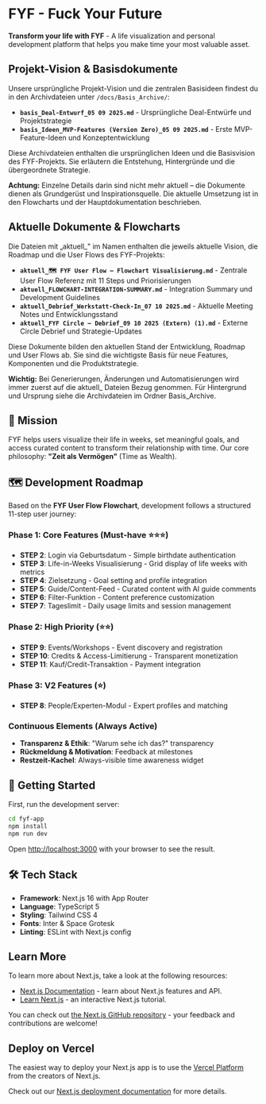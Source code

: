 # FYF - Fuck Your Future

**Transform your life with FYF** - A life visualization and personal development platform that helps you make time your most valuable asset.

## Projekt-Vision & Basisdokumente

Unsere ursprüngliche Projekt-Vision und die zentralen Basisideen findest du in den Archivdateien unter `/docs/Basis_Archive/`:

- **`basis_Deal-Entwurf_05 09 2025.md`** - Ursprüngliche Deal-Entwürfe und Projektstrategie
- **`basis_Ideen_MVP-Features (Version Zero)_05 09 2025.md`** - Erste MVP-Feature-Ideen und Konzeptentwicklung

Diese Archivdateien enthalten die ursprünglichen Ideen und die Basisvision des FYF-Projekts. Sie erläutern die Entstehung, Hintergründe und die übergeordnete Strategie.

**Achtung:** Einzelne Details darin sind nicht mehr aktuell – die Dokumente dienen als Grundgerüst und Inspirationsquelle. Die aktuelle Umsetzung ist in den Flowcharts und der Hauptdokumentation beschrieben.

## Aktuelle Dokumente & Flowcharts

Die Dateien mit „aktuell_" im Namen enthalten die jeweils aktuelle Vision, die Roadmap und die User Flows des FYF-Projekts:

- **`aktuell_🗺️ FYF User Flow – Flowchart Visualisierung.md`** - Zentrale User Flow Referenz mit 11 Steps und Priorisierungen
- **`aktuell_FLOWCHART-INTEGRATION-SUMMARY.md`** - Integration Summary und Development Guidelines
- **`aktuell_Debrief_Werkstatt-Check-In_07 10 2025.md`** - Aktuelle Meeting Notes und Entwicklungsstand
- **`aktuell_FYF Circle – Debrief_09 10 2025 (Extern) (1).md`** - Externe Circle Debrief und Strategie-Updates

Diese Dokumente bilden den aktuellen Stand der Entwicklung, Roadmap und User Flows ab. Sie sind die wichtigste Basis für neue Features, Komponenten und die Produktstrategie.

**Wichtig:** Bei Generierungen, Änderungen und Automatisierungen wird immer zuerst auf die aktuell_ Dateien Bezug genommen. Für Hintergrund und Ursprung siehe die Archivdateien im Ordner Basis_Archive.

## 🎯 Mission

FYF helps users visualize their life in weeks, set meaningful goals, and access curated content to transform their relationship with time. Our core philosophy: **"Zeit als Vermögen"** (Time as Wealth).

## 🗺️ Development Roadmap

Based on the **FYF User Flow Flowchart**, development follows a structured 11-step user journey:

### Phase 1: Core Features (Must-have ⭐⭐⭐)
- **STEP 2**: Login via Geburtsdatum - Simple birthdate authentication
- **STEP 3**: Life-in-Weeks Visualisierung - Grid display of life weeks with metrics
- **STEP 4**: Zielsetzung - Goal setting and profile integration
- **STEP 5**: Guide/Content-Feed - Curated content with AI guide comments
- **STEP 6**: Filter-Funktion - Content preference customization
- **STEP 7**: Tageslimit - Daily usage limits and session management

### Phase 2: High Priority (⭐⭐)
- **STEP 9**: Events/Workshops - Event discovery and registration
- **STEP 10**: Credits & Access-Limitierung - Transparent monetization
- **STEP 11**: Kauf/Credit-Transaktion - Payment integration

### Phase 3: V2 Features (⭐)
- **STEP 8**: People/Experten-Modul - Expert profiles and matching

### Continuous Elements (Always Active)
- **Transparenz & Ethik**: "Warum sehe ich das?" transparency
- **Rückmeldung & Motivation**: Feedback at milestones
- **Restzeit-Kachel**: Always-visible time awareness widget

## 🚀 Getting Started

First, run the development server:

```bash
cd fyf-app
npm install
npm run dev
```

Open [http://localhost:3000](http://localhost:3000) with your browser to see the result.

## 🛠️ Tech Stack

- **Framework**: Next.js 16 with App Router
- **Language**: TypeScript 5
- **Styling**: Tailwind CSS 4
- **Fonts**: Inter & Space Grotesk
- **Linting**: ESLint with Next.js config

## Learn More

To learn more about Next.js, take a look at the following resources:

- [Next.js Documentation](https://nextjs.org/docs) - learn about Next.js features and API.
- [Learn Next.js](https://nextjs.org/learn) - an interactive Next.js tutorial.

You can check out [the Next.js GitHub repository](https://github.com/vercel/next.js) - your feedback and contributions are welcome!

## Deploy on Vercel

The easiest way to deploy your Next.js app is to use the [Vercel Platform](https://vercel.com/new?utm_medium=default-template&filter=next.js&utm_source=create-next-app&utm_campaign=create-next-app-readme) from the creators of Next.js.

Check out our [Next.js deployment documentation](https://nextjs.org/docs/app/building-your-application/deploying) for more details.
